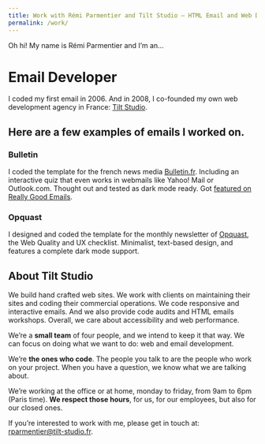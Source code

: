 ```yaml
---
title: Work with Rémi Parmentier and Tilt Studio — HTML Email and Web Developer
permalink: /work/
---
```

<div class="post">
    <p>
        Oh hi! My name is Rémi Parmentier and I’m an…
    </p>
    <div class="post-intro">
        <h1>Email Developer</h1>
    </div>
    <p>
        I coded my first email in 2006. And in 2008, I co-founded my own web development agency in France: <a href="https://www.tilt-studio.fr">Tilt Studio</a>. 
    </p>
    <h2>
        Here are a few examples of emails I worked on.
    </h2>
    <div class="figure--grid">
        <div>
            <h3>Bulletin</h3>
            <p>
                I coded the template for the french news media <a href="https://bulletin.fr/">Bulletin.fr</a>. Including an interactive quiz that even works in webmails like Yahoo! Mail or Outlook.com. Thought out and tested as dark mode ready. Got <a href="https://reallygoodemails.com/emails/-welcome-to-bulletin">featured on Really Good Emails</a>.
            </p>
        </div>
        <div>
            <h3>Opquast</h3>
            <p>
                I designed and coded the template for the monthly newsletter of <a href="https://www.opquast.com/en/">Opquast</a>, the Web Quality and UX checklist. Minimalist, text-based design, and features a complete dark mode support.
            </p>
        </div>
    </div>
    <h2>About Tilt Studio</h2>
    <p>
        We build hand crafted web sites. We work with clients on maintaining their sites and coding their commercial operations. We code responsive and interactive emails. And we also provide code audits and HTML emails workshops. Overall, we care about accessibility and web performance.
    </p>
    <p>
        We’re a <b>small team</b> of four people, and we intend to keep it that way. We can focus on doing what we want to do: web and email development.
    </p>
    <p>
        We’re <b>the ones who code</b>. The people you talk to are the people who work on your project. When you have a question, we know what we are talking about.
    </p>
    <p>
        We’re working at the office or at home, monday to friday, from 9am to 6pm (Paris time). <b>We respect those hours</b>, for us, for our employees, but also for our closed ones.
    </p>
    <p>
        If you’re interested to work with me, please get in touch at: <a href="mailto:rparmentier@tilt-studio.fr">rparmentier@tilt-studio.fr</a>.
    </p>
</div>